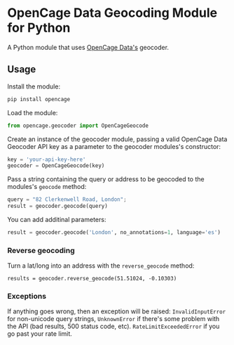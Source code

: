 # OpenCage Data Geocoding Module for Python

A Python module that uses [OpenCage Data's](http://www.opencagedata.com/)
geocoder.

## Usage

Install the module:

```bash
pip install opencage
```

Load the module:

```python
from opencage.geocoder import OpenCageGeocode
```

Create an instance of the geocoder module, passing a valid OpenCage Data Geocoder API key
as a parameter to the geocoder modules's constructor:

```python
key = 'your-api-key-here'
geocoder = OpenCageGeocode(key)
```

Pass a string containing the query or address to be geocoded to the modules's `geocode` method:

```python
query = "82 Clerkenwell Road, London";
result = geocoder.geocode(query)
```

You can add additinal parameters:
```python
result = geocoder.geocode('London', no_annotations=1, language='es')
```


### Reverse geocoding

Turn a lat/long into an address with the ``reverse_geocode`` method:

    results = geocoder.reverse_geocode(51.51024, -0.10303)


### Exceptions

If anything goes wrong, then an exception will be raised: ``InvalidInputError`` for non-unicode query strings, ``UnknownError`` if there's some problem with the API (bad results, 500 status code, etc). ``RateLimitExceededError`` if you go past your rate limit.
